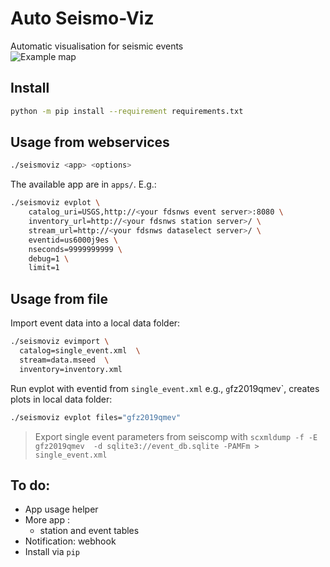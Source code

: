# Auto Seismo-Viz
Automatic visualisation for seismic events  
![Example map](data/2022swpksz_map.pngt)

## Install 
```bash
python -m pip install --requirement requirements.txt      
```

## Usage from webservices
```bash
./seismoviz <app> <options> 
```

The available app are in `apps/`. E.g.:
```bash
./seismoviz evplot \
    catalog_uri=USGS,http://<your fdsnws event server>:8080 \
    inventory_url=http://<your fdsnws station server>/ \
    stream_url=http://<your fdsnws dataselect server>/ \
    eventid=us6000j9es \
    nseconds=9999999999 \
    debug=1 \
    limit=1
```
## Usage from file
Import event data into a local data folder:
```bash
./seismoviz evimport \
  catalog=single_event.xml  \
  stream=data.mseed  \
  inventory=inventory.xml
```
Run evplot with eventid from `single_event.xml` e.g., `g`fz2019qmev`, creates plots in local data folder:
```bash
./seismoviz evplot files="gfz2019qmev" 
```
> Export single event parameters from seiscomp with `scxmldump -f -E gfz2019qmev  -d sqlite3://event_db.sqlite -PAMFm > single_event.xml `


## To do:
- App usage helper
- More app :
  - station and event tables
- Notification: webhook
- Install via `pip`